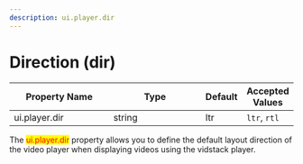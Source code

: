 ```yaml
---
description: ui.player.dir
---
```


# Direction (dir)

<table><thead><tr><th width="167">Property Name</th><th width="157">Type</th><th>Default</th><th>Accepted Values</th></tr></thead><tbody><tr><td>ui.player.dir</td><td>string</td><td>ltr</td><td><code>ltr</code>, <code>rtl</code></td></tr></tbody></table>

The <mark style="color:red;">ui.player.dir</mark> property allows you to define the default layout direction of the video player when displaying videos using the vidstack player.&#x20;





